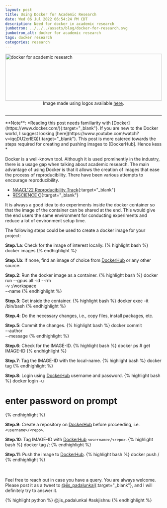 ```yaml
---
layout: post
title: Using Docker for Academic Research
date: Wed 06 Jul 2022 06:54:24 PM CDT
description: Need for docker in academic research
jumbotron: ../../../assets/blog/docker-for-research.svg
jumbotron_alt: docker for academic research
tags: docker research
categories: research
---
```

<img src="../../../assets/blog/docker-for-research.svg" alt="docker for academic research" width="100%" height="150px" >
<center>Image made using logos available <a href='https://www.docker.com/company/newsroom/media-resources/' target="_blank">here</a>.</center><br>
<hr>
**Note**: *Reading this post needs familiarity with [Docker](https://www.docker.com/){:target="_blank"}. If you are new to the Docker world, I suggest looking [here](https://www.youtube.com/watch?v=iqqDU2crIEQ){:target="_blank"}. This post is more catered towards the steps required for creating and pushing images to [DockerHub]. Hence kess *


<!-- <hr> -->

Docker is a well-known tool. Although it is used prominently in the industry, there is a usage gap when talking about academic research. The main advantage of using Docker is that it allows the creation of images that ease the process of reproducibility. There have been various attempts to encourage reproducibility.

- [NAACL'22 Reproducibility Track](https://naacl2022-reproducibility-track.github.io/tutorial/){:target="_blank"}
- [RESCIENCE C](http://rescience.githb.io/){:target="_blank"}

It is always a good idea to do experiments inside the docker container so that the image of the container can be shared at the end. This would give the end users the same environment for conducting experiments and reduce a lot of environment setup time.

[DockerHub]: https://hub.docker.com/

The following steps could be used to create a docker image for your project:

**Step.1.a**: Check for the image of interest locally.
{% highlight bash %}
docker images
{% endhighlight %}

**Step.1.b**: If none, find an image of choice from [DockerHub] or any other source.


**Step.2**: Run the docker image as a container.
{% highlight bash %}
docker run --gpus all -id --rm \
-v <cloned-repo>:/workspace \
--name <container-name> <docker-image>
{% endhighlight %}

**Step.3**: Get inside the container.
{% highlight bash %}
docker exec -it <container-name> /bin/bash
{% endhighlight %}

**Step.4**: Do the necessary changes, i.e., copy files, install packages, etc.

**Step.5**: Commit the changes.
{% highlight bash %}
docker commit \
--author <author-email> \
--message <commit-message> 
<container-name>
{% endhighlight %}

**Step.6**: Check for the IMAGE-ID.
{% highlight bash %}
docker ps # get IMAGE-ID
{% endhighlight %}

**Step.7**: Tag the IMAGE-ID with the local-name.
{% highlight bash %}
docker tag <IMAGE-ID> <local-name>
{% endhighlight %}

**Step.8**: Login using [DockerHub] username and password.
{% highlight bash %}
docker login -u <username>
# enter password on prompt
{% endhighlight %}


**Step.9**: Create a repository on [DockerHub] before proceeding, i.e. `<username>/<repo>`.

**Step.10**: Tag IMAGE-ID with [DockerHub] `<username>/<repo>`. 
{% highlight bash %}
docker tag <IMAGE-ID> <username>/<repo>:<tag>
{% endhighlight %}

**Step.11**: Push the image to [DockerHub].
{% highlight bash %}
docker push <username>/<repo>
{% endhighlight %}

<br><br>
Feel free to reach out in case you have a query. You are always welcome. <br>
Please post it as a tweet to
[@jis_padalunkal](https://twitter.com/jis_padalunkal){:target="_blank"}, and I will definitely try to answer it.

{% highlight python %}
@jis_padalunkal #askjishnu <your question>
{% endhighlight %}
